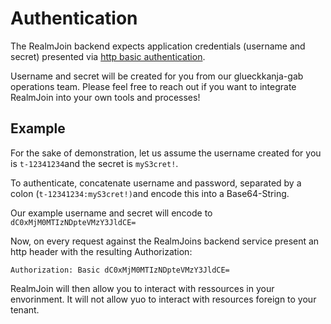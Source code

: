 # Authentication

The RealmJoin backend expects application credentials (username and secret) presented via [http basic authentication](https://developer.mozilla.org/en-US/docs/Web/HTTP/Authentication).

Username and secret will be created for you from our glueckkanja-gab operations team. Please feel free to reach out if you want to integrate RealmJoin into your own tools and processes!

## Example

For the sake of demonstration, let us assume the username created for you is `t-12341234`and the secret is `myS3cret!`.&#x20;

To authenticate, concatenate username and password, separated by a colon (`t-12341234:myS3cret!)`and encode this into a Base64-String.&#x20;

Our example username and secret will encode to `dC0xMjM0MTIzNDpteVMzY3JldCE=` &#x20;

Now, on every request against the RealmJoins backend service present an http header with the resulting Authorization:

```
Authorization: Basic dC0xMjM0MTIzNDpteVMzY3JldCE=
```

RealmJoin will then allow you to interact with ressources in your envorinment. It will not allow yuo to interact with resources foreign to your tenant.
